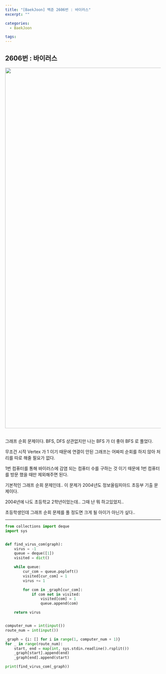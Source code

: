 ```yaml
---
title: "[BaekJoon] 백준 2606번 : 바이러스"
excerpt: ""

categories:
  - BaekJoon

tags:
---
```


## 2606번 : 바이러스

<center><img width="1165" alt="Virus" src="https://user-images.githubusercontent.com/54533309/92994509-b95a5c00-f535-11ea-88a3-5e1314b13635.png">
</center>

<br>

그래프 순회 문제이다. BFS, DFS 상관없지만 나는 BFS 가 더 좋아 BFS 로 풀었다.

무조건 시작 Vertex 가 1 이기 때문에 연결이 안된 그래프는 어짜피 순회를 하지 않아 처리를 따로 해줄 필요가 없다.

1번 컴퓨터를 통해 바이러스에 감염 되는 컴퓨터 수를 구하는 것 이기 때문에 1번 컴퓨터를 방문 했을 때만 제외해주면 된다.

기본적인 그래프 순회 문제인데.. 이 문제가 2004년도 정보올림피아드 초등부 기출 문제이다.

2004년에 나도 초등학교 2학년이었는데.. 그때 난 뭐 하고있었지..

초등학생인데 그래프 순회 문제를 풀 정도면 크게 될 아이가 아닌가 싶다..

---

```python
from collections import deque
import sys


def find_virus_com(graph):
	virus = -1
	queue = deque([1])
	visited = dict()

	while queue:
		cur_com = queue.popleft()
		visited[cur_com] = 1
		virus += 1

		for com in _graph[cur_com]:
			if com not in visited:
				visited[com] = 1
				queue.append(com)

	return virus


computer_num = int(input())
route_num = int(input())

_graph = {i: [] for i in range(1, computer_num + 1)}
for _ in range(route_num):
	start, end = map(int, sys.stdin.readline().rsplit())
	_graph[start].append(end)
	_graph[end].append(start)

print(find_virus_com(_graph))
```

